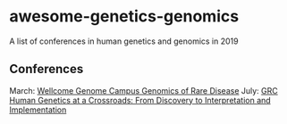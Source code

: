# awesome-genetics-genomics
A list of conferences in human genetics and genomics in 2019

## Conferences
March: [Wellcome Genome Campus Genomics of Rare Disease](https://coursesandconferences.wellcomegenomecampus.org/our-events/genomics-rare-disease-2019/)
July: [GRC Human Genetics at a Crossroads: From Discovery to Interpretation and Implementation](https://www.grc.org/human-genetics-and-genomics-conference/2019/)
